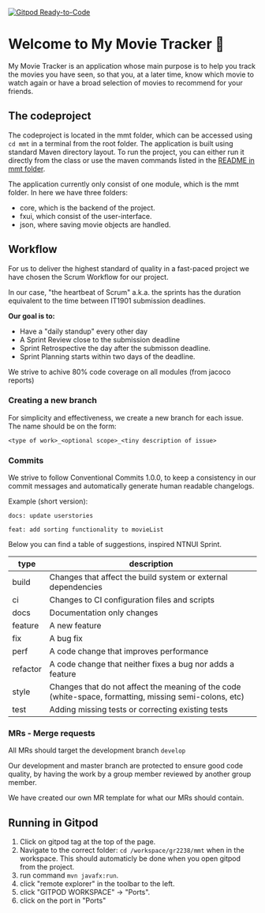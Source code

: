 [![Gitpod Ready-to-Code](https://img.shields.io/badge/Gitpod-Ready--to--Code-blue?logo=gitpod)](https://gitpod.stud.ntnu.no/#https://gitlab.stud.idi.ntnu.no/it1901/groups-2022/gr2238/gr2238/-/tree/master/)
# Welcome to My Movie Tracker :movie_camera:

My Movie Tracker is an application whose main purpose is to help you track the movies you have seen, so that you, at a later time, know which movie to watch again or have a broad selection of movies to recommend for your friends.

## The codeproject

The codeproject is located in the mmt folder, which can be accessed using `cd mmt` in a terminal from the root folder. The application is built using standard Maven directory layout. To run the project, you can either run it directly from the class or use the maven commands listed in the [README in mmt folder](mmt/README.md).

The application currently only consist of one module, which is the mmt folder. In here we have three folders:
- core, which is the backend of the project.
- fxui, which consist of the user-interface.
- json, where saving movie objects are handled.


## Workflow

For us to deliver the highest standard of quality in a fast-paced project we have chosen the Scrum Workflow for our project.

In our case, "the heartbeat of Scrum" a.k.a. the sprints has the duration equivalent to the time between IT1901 submission deadlines.

**Our goal is to:**
- Have a "daily standup" every other day
- A Sprint Review close to the submission deadline
- Sprint Retrospective the day after the submisson deadline. 
- Sprint Planning starts within two days of the deadline.

We strive to achive 80% code coverage on all modules (from jacoco reports)

### Creating a new branch

For simplicity and effectiveness, we create a new branch for each issue. The name should be on the form: 
```git
<type of work>_<optional scope>_<tiny description of issue>
```

### Commits
We strive to follow Conventional Commits 1.0.0, to keep a consistency in our commit messages and automatically generate human readable changelogs. 

Example (short version):

```git
docs: update userstories

feat: add sorting functionality to movieList
```

Below you can find a table of suggestions, inspired NTNUI Sprint.

| type | description |
| --- | --- |
| build | Changes that affect the build system or external dependencies |
| ci | Changes to CI configuration files and scripts |
| docs | Documentation only changes |
|feature | A new feature |
| fix | A bug fix |
| perf | A code change that improves performance |
| refactor | A code change that neither fixes a bug nor adds a feature |
| style | Changes that do not affect the meaning of the code (white-space, formatting, missing semi-colons, etc) |
| test | Adding missing tests or correcting existing tests |

### MRs - Merge requests

All MRs should target the development branch `develop`

Our development and master branch are protected to ensure good code quality, by having the work by a group member reviewed by another group member.

We have created our own MR template for what our MRs should contain.


## Running in Gitpod


1. Click on gitpod tag at the top of the page.
2. Navigate to the correct folder: `cd /workspace/gr2238/mmt` when in the workspace. This should automaticly be done when you open gitpod from the project.
3. run command `mvn javafx:run`.
4. click "remote explorer" in the toolbar to the left.
5. click "GITPOD WORKSPACE" -> "Ports".
6. click on the port in "Ports" 





